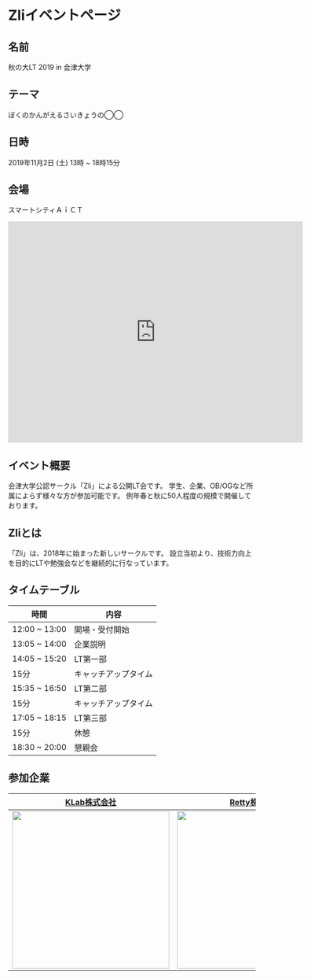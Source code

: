 # Zliイベントページ

## 名前
秋の大LT 2019 in 会津大学

## テーマ
ぼくのかんがえるさいきょうの◯◯

## 日時
2019年11月2日 (土) 13時 ~ 18時15分

## 会場
スマートシティＡｉＣＴ
<iframe src="https://www.google.com/maps/embed?pb=!1m28!1m12!1m3!1d12661.323172984734!2d139.92122353459382!3d37.50011555052219!2m3!1f0!2f0!3f0!3m2!1i1024!2i768!4f13.1!4m13!3e2!4m5!1s0x5ff5534dc30fef17%3A0xac9765617b30fd16!2z5Lya5rSl6Iul5p2-6aeF44CB44CSOTY1LTAwNDEg56aP5bO255yM5Lya5rSl6Iul5p2-5biC6aeF5YmN55S677yR4oiS77yR!3m2!1d37.507865699999996!2d139.9303261!4m5!1s0x5ff554a205678837%3A0xb044f563bcb7206f!2z56aP5bO255yM5Lya5rSl6Iul5p2-5biC5p2x5qCE55S677yRIOOCueODnuODvOODiOOCt-ODhuOCo--8oe-9ie-8o--8tA!3m2!1d37.492332!2d139.9305649!5e0!3m2!1sja!2sjp!4v1571984159232!5m2!1sja!2sjp" width="600" height="450" frameborder="0" style="border:0;" allowfullscreen=""></iframe>

## イベント概要
会津大学公認サークル「Zli」による公開LT会です。
学生、企業、OB/OGなど所属によらず様々な方が参加可能です。
例年春と秋に50人程度の規模で開催しております。

## Zliとは
「Zli」は、2018年に始まった新しいサークルです。
設立当初より、技術力向上を目的にLTや勉強会などを継続的に行なっています。


## タイムテーブル

|時間|内容|
|---|---|
|12:00 ~ 13:00 | 開場・受付開始 |
|13:05 ~ 14:00 | 企業説明|
|14:05 ~ 15:20 | LT第一部|
|15分 |キャッチアップタイム|
|15:35 ~ 16:50 | LT第二部 |
|15分 | キャッチアップタイム |
|17:05 ~ 18:15 | LT第三部 |
|15分 | 休憩 |
|18:30 ~ 20:00 | 懇親会 |


## 参加企業
|[KLab株式会社](https://www.klab.com/jp/)|[Retty株式会社](https://corp.retty.me/)|[株式会社アカツキ](https://aktsk.jp/)|[合同会社 DMM.com](https://dmm-corp.com/)|
|:--:|:--:|:--:|:--:|
|<img src="https://i.imgur.com/Fu1oEN4.jpg" width="320px" />|<img src="https://i.imgur.com/0dG7Mog.png" width="320px" />|<img src="https://i.imgur.com/739qi44.png" width="320px" />|<img src="https://i.imgur.com/ujAoQUq.png" width="320px" />|
